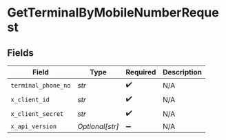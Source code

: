 # GetTerminalByMobileNumberRequest


## Fields

| Field               | Type                | Required            | Description         |
| ------------------- | ------------------- | ------------------- | ------------------- |
| `terminal_phone_no` | *str*               | :heavy_check_mark:  | N/A                 |
| `x_client_id`       | *str*               | :heavy_check_mark:  | N/A                 |
| `x_client_secret`   | *str*               | :heavy_check_mark:  | N/A                 |
| `x_api_version`     | *Optional[str]*     | :heavy_minus_sign:  | N/A                 |